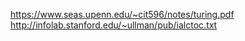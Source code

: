 https://www.seas.upenn.edu/~cit596/notes/turing.pdf
http://infolab.stanford.edu/~ullman/pub/ialctoc.txt
